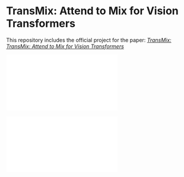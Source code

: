 # TransMix: Attend to Mix for Vision Transformers

This repository includes the official project for the paper: [*TransMix: TransMix: Attend to Mix for Vision Transformers*](https://arxiv.org)  

![](./pic1.pdf)


![](./pic2.pdf)
